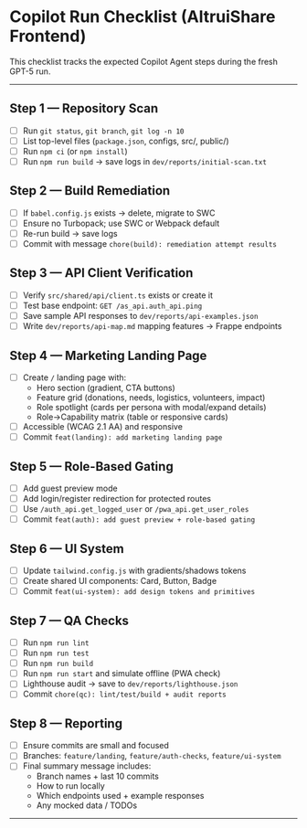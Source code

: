 # Copilot Run Checklist (AltruiShare Frontend)

This checklist tracks the expected Copilot Agent steps during the fresh GPT-5 run.

---

## Step 1 — Repository Scan
- [ ] Run `git status`, `git branch`, `git log -n 10`
- [ ] List top-level files (`package.json`, configs, src/, public/)
- [ ] Run `npm ci` (or `npm install`)
- [ ] Run `npm run build` → save logs in `dev/reports/initial-scan.txt`

## Step 2 — Build Remediation
- [ ] If `babel.config.js` exists → delete, migrate to SWC
- [ ] Ensure no Turbopack; use SWC or Webpack default
- [ ] Re-run build → save logs
- [ ] Commit with message `chore(build): remediation attempt results`

## Step 3 — API Client Verification
- [ ] Verify `src/shared/api/client.ts` exists or create it
- [ ] Test base endpoint: `GET /as_api.auth_api.ping`
- [ ] Save sample API responses to `dev/reports/api-examples.json`
- [ ] Write `dev/reports/api-map.md` mapping features → Frappe endpoints

## Step 4 — Marketing Landing Page
- [ ] Create `/` landing page with:
  - Hero section (gradient, CTA buttons)
  - Feature grid (donations, needs, logistics, volunteers, impact)
  - Role spotlight (cards per persona with modal/expand details)
  - Role→Capability matrix (table or responsive cards)
- [ ] Accessible (WCAG 2.1 AA) and responsive
- [ ] Commit `feat(landing): add marketing landing page`

## Step 5 — Role-Based Gating
- [ ] Add guest preview mode
- [ ] Add login/register redirection for protected routes
- [ ] Use `/auth_api.get_logged_user` or `/pwa_api.get_user_roles`
- [ ] Commit `feat(auth): add guest preview + role-based gating`

## Step 6 — UI System
- [ ] Update `tailwind.config.js` with gradients/shadows tokens
- [ ] Create shared UI components: Card, Button, Badge
- [ ] Commit `feat(ui-system): add design tokens and primitives`

## Step 7 — QA Checks
- [ ] Run `npm run lint`
- [ ] Run `npm run test`
- [ ] Run `npm run build`
- [ ] Run `npm run start` and simulate offline (PWA check)
- [ ] Lighthouse audit → save to `dev/reports/lighthouse.json`
- [ ] Commit `chore(qc): lint/test/build + audit reports`

## Step 8 — Reporting
- [ ] Ensure commits are small and focused
- [ ] Branches: `feature/landing`, `feature/auth-checks`, `feature/ui-system`
- [ ] Final summary message includes:
  - Branch names + last 10 commits
  - How to run locally
  - Which endpoints used + example responses
  - Any mocked data / TODOs

---
